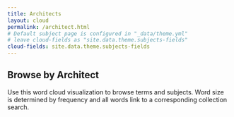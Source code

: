 ```yaml
---
title: Architects
layout: cloud
permalink: /architect.html
# Default subject page is configured in "_data/theme.yml"
# leave cloud-fields as "site.data.theme.subjects-fields"
cloud-fields: site.data.theme.subjects-fields
---
```


## Browse by Architect

Use this word cloud visualization to browse terms and subjects.
Word size is determined by frequency and all words link to a corresponding collection search.